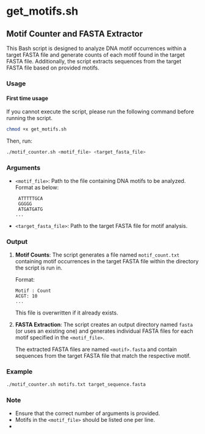 
# get_motifs.sh

## Motif Counter and FASTA Extractor

This Bash script is designed to analyze DNA motif occurrences within a target FASTA file and generate counts of each motif found in the target FASTA file. Additionally, the script extracts sequences from the target FASTA file based on provided motifs.

### Usage

#### First time usage

If you cannot execute the script, please run the following command before running the script.

```bash
chmod +x get_motifs.sh
```
Then, run:
```bash
./motif_counter.sh <motif_file> <target_fasta_file>
```

### Arguments

- `<motif_file>`: Path to the file containing DNA motifs to be analyzed. Format as below:
   ```
	ATTTTTGCA
	GGGGG
	ATGATGATG
   ...
   ```
- `<target_fasta_file>`: Path to the target FASTA file for motif analysis.

### Output

1. **Motif Counts**: The script generates a file named `motif_count.txt` containing motif occurrences in the target FASTA file within the directory the script is run in.

   Format:
   ```
   Motif : Count
   ACGT: 10
   ...
   ```

   This file is overwritten if it already exists.

2. **FASTA Extraction**: The script creates an output directory named `fasta` (or uses an existing one) and generates individual FASTA files for each motif specified in the `<motif_file>`.

   The extracted FASTA files are named `<motif>.fasta` and contain sequences from the target FASTA file that match the respective motif.

### Example

```bash
./motif_counter.sh motifs.txt target_sequence.fasta
```

### Note

- Ensure that the correct number of arguments is provided.
- Motifs in the `<motif_file>` should be listed one per line.
- 
